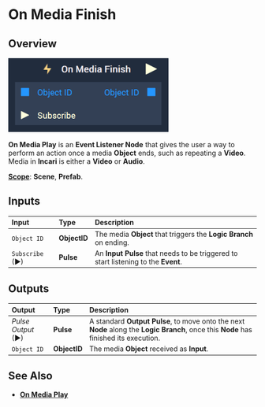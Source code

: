 # On Media Finish

## Overview

![The On Media Finish Node.](../../../.gitbook/assets/onmediafinish.png)

**On Media Play** is an **Event Listener Node** that gives the user a way to perform an action once a media **Object** ends, such as repeating a **Video**. Media in **Incari** is either a **Video** or **Audio**. 

[**Scope**](../../overview.md#scopes): **Scene**, **Prefab**.


## Inputs

| Input | Type | Description |
|:---|:---|:---|
|`Object ID` | **ObjectID** | The media **Object** that triggers the **Logic Branch** on ending. |
| `Subscribe` (►)|**Pulse** | An **Input Pulse** that needs to be triggered to start listening to the **Event**. |



## Outputs

| Output | Type | Description |
| :--- | :--- | :--- |
| _Pulse Output_ \(►\) | **Pulse** | A standard **Output Pulse**, to move onto the next **Node** along the **Logic Branch**, once this **Node** has finished its execution. |
| `Object ID` | **ObjectID** | The media **Object** received as **Input**. |

## See Also

* [**On Media Play**](onmediaplay.md)

